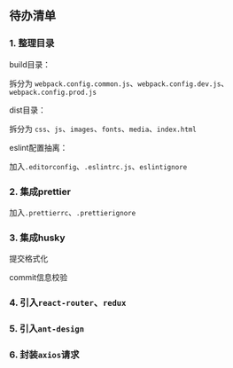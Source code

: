 ## 待办清单

### 1. 整理目录

build目录：
   
拆分为 `webpack.config.common.js`、`webpack.config.dev.js`、`webpack.config.prod.js`

dist目录：

拆分为 `css`、`js`、`images`、`fonts`、`media`、`index.html`

eslint配置抽离：

加入`.editorconfig`、`.eslintrc.js`、`eslintignore`

### 2. 集成prettier

加入`.prettierrc`、`.prettierignore`

### 3. 集成husky

提交格式化

commit信息校验

### 4. 引入`react-router`、`redux`

### 5. 引入`ant-design`

### 6. 封装`axios`请求
